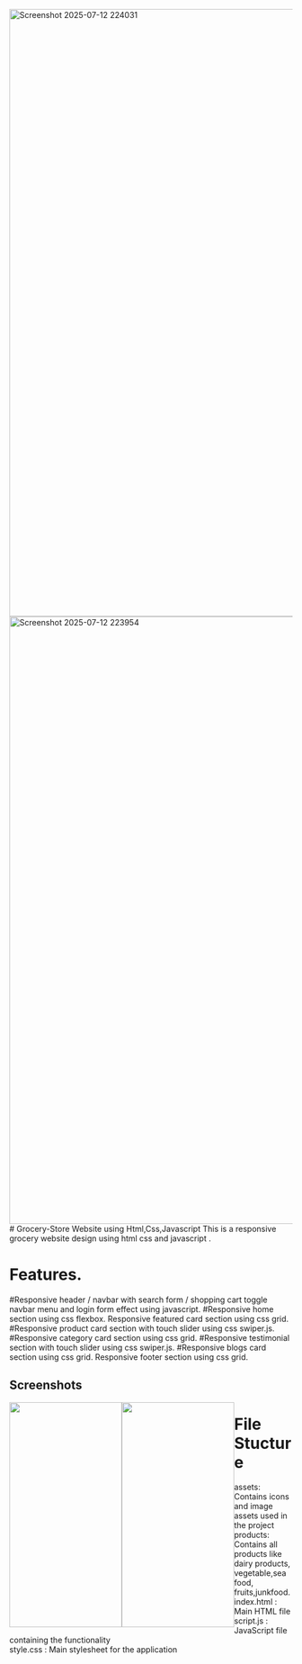<img width="1920" height="1080" alt="Screenshot 2025-07-12 224031" src="https://github.com/user-attachments/assets/f1454cde-b6c2-4dd3-9b33-1906d840b277" /><img width="1920" height="1080" alt="Screenshot 2025-07-12 223954" src="https://github.com/user-attachments/assets/48075062-9371-48f4-bf0a-55ea30589e03" /># Grocery-Store Website using Html,Css,Javascript
This is a responsive grocery website design using html css and javascript .

# Features.
#Responsive header / navbar with search form / shopping cart toggle navbar menu and login form effect using javascript.
#Responsive home section using css flexbox. Responsive featured card section using css grid. 
#Responsive product card section with touch slider using css swiper.js.
#Responsive category card section using css grid. 
#Responsive testimonial section with touch slider using css swiper.js.
#Responsive blogs card section using css grid. Responsive footer section using css grid.
## Screenshots

<img src="!Uploading Screenshot 2025-07-12 223954.png…]()"
   style="float: left" 
   width="200px"
   height="400px"/><img
   style="float: left" 
   width="200px"
   height="400px"
   src="![Uploading Screenshot 2025-07-12 224031.png…]()"/>

# File Stucture
assets: Contains icons and image assets used in the project<br>
products: Contains all products like dairy products, vegetable,sea food, fruits,junkfood. <br>
index.html : Main HTML file <br>
script.js : JavaScript file containing the functionality <br>
style.css : Main stylesheet for the application <br>
